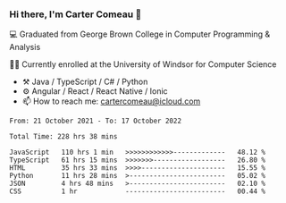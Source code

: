 ### Hi there, I'm Carter Comeau 👋

💻 Graduated from George Brown College in Computer Programming & Analysis

🙋‍♂️ Currently enrolled at the University of Windsor for Computer Science

- ⚒️ Java / TypeScript / C# / Python
- ⚙️ Angular / React / React Native / Ionic
- 📫 How to reach me: cartercomeau@icloud.com

<!--START_SECTION:waka-->

```text
From: 21 October 2021 - To: 17 October 2022

Total Time: 228 hrs 38 mins

JavaScript   110 hrs 1 min   >>>>>>>>>>>>-------------   48.12 %
TypeScript   61 hrs 15 mins  >>>>>>>------------------   26.80 %
HTML         35 hrs 33 mins  >>>>---------------------   15.55 %
Python       11 hrs 28 mins  >------------------------   05.02 %
JSON         4 hrs 48 mins   >------------------------   02.10 %
CSS          1 hr            -------------------------   00.44 %
```

<!--END_SECTION:waka-->
